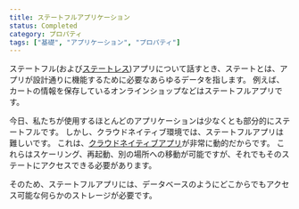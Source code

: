 ```yaml
---
title: ステートフルアプリケーション
status: Completed
category: プロパティ
tags: ["基礎", "アプリケーション", "プロパティ"]
---
```


ステートフル(および[ステートレス](/ja/stateless-apps/))アプリについて話すとき、ステートとは、アプリが設計通りに機能するために必要なあらゆるデータを指します。
例えば、カートの情報を保存しているオンラインショップなどはステートフルアプリです。

今日、私たちが使用するほとんどのアプリケーションは少なくとも部分的にステートフルです。
しかし、クラウドネイティブ環境では、ステートフルアプリは難しいです。
これは、[クラウドネイティブアプリ](/ja/cloud-native-apps)が非常に動的だからです。
これらはスケーリング、再起動、別の場所への移動が可能ですが、それでもそのステートにアクセスできる必要があります。

そのため、ステートフルアプリには、データベースのようにどこからでもアクセス可能な何らかのストレージが必要です。
